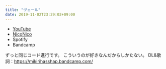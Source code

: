 ```yaml
---
title: "ヴェール"
date: 2019-11-02T23:29:02+09:00
---
```


- [YouTube](https://www.youtube.com/watch?bS6mmZbnqAo)
- [NicoNico](https://nico.ms/sm35900514)
- Spotify
- Bandcamp

ずっと同じコード進行です。 こういうのが好きなんだからしかたない。 DL&歌詞：https://mikirihasshap.bandcamp.com/